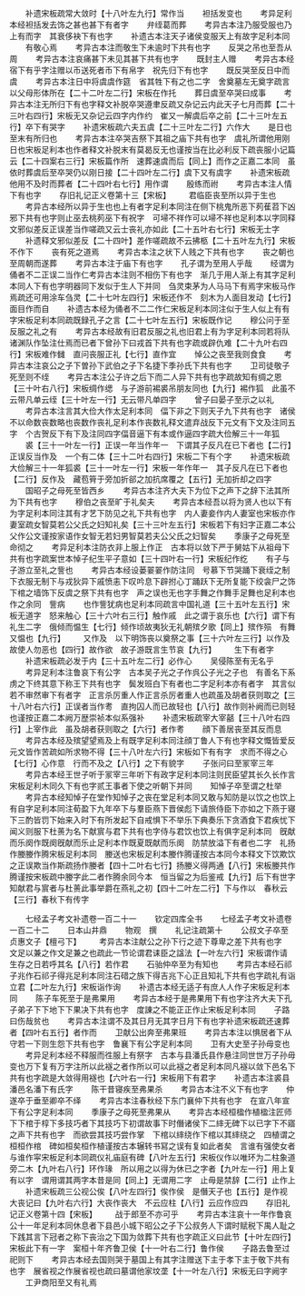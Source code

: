 <!-- { "loadSidebar": true } -->
　　补遗宋板疏常大敛时【十八叶左九行】常作当
　　袒括发变也
　　考异足利本经袒括发去饰之甚也甚下有者字
　　弁绖葛而葬
　　考异古本注乃服受服也乃上有而字　其衰侈袂下有也字
　　补遗古本注天子诸侯变服天上有故字足利本同
　　有敬心焉
　　考异古本注而敬生下未逾时下共有也字
　　反哭之吊也至吾从周
　　考异古本注哀痛甚下未见其甚下共有也字
　　既封主人赠
　　考异古本经宿下有乎字注赠以币送死者币下有帛字　祝先归下有也字
　　既反哭至反日中而虞
　　考异古本注日中将虞虞作筵　省其牲下有之也二字　舍奠墓左无奠字疏言以父母形体所在【二十二叶左二行】宋板在作托
　　葬日虞至卒哭曰成事
　　考异古本注无所归下有也字释文补脱卒哭遵聿反疏又杂记云内此天子七月而葬【二十三叶右四行】宋板无又杂记云四字内作约　崔又一解虞后卒之前【二十三叶左五行】卒下有哭字
　　补遗宋板疏六夫五虞【二十三叶左二行】六作大
　　是日也至末有所归也
　　考异古本注卒哭吉祭下其祖之庙下共有也字　虞礼所谓他用刚日也宋板足利本也作者释文补脱末有莫曷反无也谨按当在比必利反下疏丧服小记篇云【二十四案右三行】宋板篇作所　速葬速虞而后【同上】而作之正嘉二本同　虽依时葬虞后至卒哭仍以刚日接【二十四叶左二行】虞下又有虞字
　　补遗宋板疏他用不及时而葬者【二十四叶右七行】用作谓
　　殷练而祔
　　考异古本注人情下有也字
　　存旧礼记正义卷第十三【宋板】
　　君临臣丧至所以异于生也
　　考异古本经所以异于生也也上有者字足利本同注在侧下桃鬼所恶下茢萑苕下凶邪下共有也字则止巫去桃茢巫下有祝字　可埽不祥作可以埽不祥也足利本以字同释文邪似差反正误差当作嗟疏又云士丧礼亦如此【二十五叶右七行】宋板无士字
　　补遗释文邪似差反【二十四叶】差作嗟疏故不云拂柩【二十五叶左九行】宋板不作下
　　丧有死之道焉
　　考异古本注之状下人贱之下共有也字
　　丧之朝也至周朝而遂葬
　　考异古本注于庙下有也字
　　孔子谓为至用人乎哉
　　经谓为俑者不二正误二当作仁考异古本注则不相伤下有也字　渐几于用人渐上有其字足利本同人下有也字明器同下发似于生人下并同　刍灵束茅为人马马下有焉字宋板马作焉疏还可用涂车刍灵【二十七叶左四行】宋板还作不　刻木为人面目发动【七行】面目作而自
　　补遗古本经为俑者不二二作仁宋板足利本同注似于生人似上有有字宋板足利本同疏既録孔子之言【二十七叶左五行】宋板既作记
　　穆公问于至反服之礼之有
　　考异古本经故有旧君反服之礼也旧君上有为字足利本同若将队诸渊队作坠注仕焉而已者下曾孙下曰戎首下共有也字疏或辟仇难【二十九叶右四行】宋板难作雠　直问丧服正礼【七行】直作宜
　　悼公之丧至我则食食
　　考异古本注哀公之子下曽孙下武伯之子下名捷下季孙氏下共有也字
　　卫司徒敬子死至则不绖
　　考异古本注公子许之后下而二人异下共有也字疏故知有绸之恩【三十叶右八行】宋板绸作缌　与子游前裼裘吊朋友同也【九行】裼作狐　此虽不云带凡单云绖【三十叶左一行】无云带凡单四字
　　曾子曰晏子至示之以礼
　　考异古本注言其大俭大作太足利本同　偪下非之下则天子九下共有也字　诸侯不以命数丧数略也丧数作丧礼足利本作丧数礼释文遣弃战反下元文有下文及注同五字　个古贺反下有下及注同四字偪音逼下有本或作逼四字疏大俭解三十一年狐
　　裘【三十一叶左一行】正误一年当作年一　下谓其子反凡在已下者也【二行】正误反当作及　一个有二体【三十二叶右四行】宋板二下有个字
　　补遗宋板疏大俭解三十一年狐裘【三十一叶左一行】宋板一年作年一　其子反凡在已下者也【二行】反作及　藏苞筲于旁加折郤之加抗席覆之【五行】无加折却之四字
　　国昭子之母死至皆西乡
　　考异古本注齐大夫下为位下之声下之辞下法其所为下共有也字
　　穆伯之丧至旷于礼矣夫
　　考异古本经吾以将为贤人也以下有为字足利本同注其有才艺下防见之礼下共有也字　内人妻妾作内人妻室也宋板亦作妻室疏女智莫若公父氏之妇知礼矣【三十三叶左五行】宋板若下有妇字正嘉二本公父作公文谨按家语作女智无若妇男智莫若夫公父氏之妇智矣
　　季康子之母死至命彻之
　　考异足利本注防衣非上服上作正　古本将以敛下严于舅姑下从祖母下共有也字疏案世本悼子纪生平子意如【三十四叶右一行】宋板纪作纥
　　有子与子游立至礼之訾也
　　考异古本经设蒌翣翣作防注同　号慕下节哭踊下衰绖之制下衣服无制下与戎狄异下戚愤恚下叹吟息下辟拊心丁踊跃下无所复能下绞衾尸之饰下棺之墙饰下反虞之祭下共有也字　声之误也无也字手舞之作舞手足舞也足利本也作之余同　訾病
　　也作訾犹病也足利本同疏言中国礼道【三十五叶左五行】宋板无道字　怒来触心【三十六叶右三行】触作戚　此之谓于哀乐也【六行】谓下有礼生二字　俄倾而愠生【七行】倾作顷故夷狄无礼朝殡夕歌【同上】殡作殒　有舞又愠也【九行】
　　又作及　以下明饰丧以奠祭之事【三十六叶左三行】以作及故使人勿恶也【四行】故作欲　故子游既言生节哀【九行】
　　生下有者字
　　补遗宋板疏必发于内【三十五叶左二行】必作心
　　吴侵陈至有无名乎
　　考异足利本注鲁哀下有公字　古本吴子光之子作呉公子光之子也　有善名下系虏之下终其意下称王下共有也字　鬓发班白下有者也二字足利本亦有者字　其言似若不审然审下有者字　正言杀厉重人作正言杀厉者重人也疏虽及胡者获则取之【三十八叶右六行】正误者当作耉　直拘囚人而已故轻也【八行】故作则补阙而已则轻也谨按正嘉二本阙万歴崇祯本似系强补
　　补遗宋板疏宰大宰嚭【三十八叶右四行】上宰作此　虽及胡者获则取之【六行】者作耉
　　顔下善居丧至其反而息
　　考异古本经及殡望望焉及上有既字足利本同注顔丁鲁人下有也字释文慨皆爱反元文皆作苦疏如所求物不得【三十八叶左六行】宋板如下有有字　求而不得之心【七行】心作意　行而不及之【八行】之下有貌字
　　子张问曰至冡宰三年
　　考异古本经王世子听于冡宰三年听下有政字足利本同注则民臣望其长久长作言宋板足利木同久下有也字贰王事者下使之听朝下并同
　　知悼子卒至谓之杜举
　　考异古本经知悼子在堂作知悼子之丧在堂足利本同又敢与知防是以饮之也饮上有自字足利本同注荀盈下九年卒下与羣臣燕下晋侯彪下请旅侍臣下亦如之下燕于寝下三酌皆罚下始来入时下有所发起下自戒惧下不举乐下典奏乐下贪酒食下君疾忧下闻义则服下杜蒉为名下献賔与君下共有也字侍与君饮也饮上有俱字足利本同　旣献而乐阕作既阕旣献而乐止足利本作既夏既献而乐阕　防禁放溢下有者也二字　礼扬作媵媵作腾宋板足利本同　媵送也宋板足利本媵作腾谨按古本同今本释文下饮欺饮之正误欺当作斯疏扬作媵者【四十二叶右七行】扬媵义得两通【八行】宋板媵共作腾谨按宋板疏中媵字此二者作腾余同今本　恒当留之为后鉴戒【九行】后下有世字　知献君与賔者与杜蒉此事举爵在燕礼之初【四十二叶左二行】下与作以　春秋云【三行】春秋下有传字




　　七经孟子考文补遗卷一百二十一
　　钦定四库全书
　　七经孟子考文补遗卷一百二十二
　　日本山井鼎
　　物观　撰
　　礼记注疏第十
　　公叔文子卒至贞惠文子【檀弓下】
　　考异古本注献公之孙下行之迹下尊卑之差下共有也字　文足以兼之作文足兼之也疏此一节论谓君诔臣之諡法【一叶左六行】宋板谓作请　生存之日若呼其名【八行】若作君
　　石骀仲卒至为有知也
　　考异古本经石祁子兆作石祁子得兆足利本同注石碏之族下得吉兆下心正且知礼下共有也字疏礼有诣立君【二叶左九行】宋板诣作询
　　补遗古本经无适子有庶人人作子宋板足利本同
　　陈子车死至于是弗果用
　　考异古本经于是弗果用下有也字注齐大夫下孔子弟子下下地下下果决下共有也字　度諌之不能正正作止宋板足利本同
　　子路曰伤哉贫也
　　考异古本注谓不及其日月无其字日月下有也字补遗宋板疏还速葬者【四叶右五行】者作而
　　卫献公出奔至弗果班
　　考异古本注以惧居者下从守若一下则生怨下共有也字　鲁襄下有公字足利本同
　　卫有大史至子孙毋变也
　　考异足利本经不释服而徃服上有祭字　古本与县潘氏县作悬注同世世万子孙毋变也万下复有万字注所以此襚之者作所以可以此襚之者足利本同凡襚以敛下邑名下共有也字疏是大敛得用襚也【六叶右一行】宋板用下有君字
　　补遗古本注裘县潘邑名潘下有氏字
　　陈干昔寝疾至弗果杀
　　考异古本注不义下有也字
　　仲遂卒于垂至卿卒不绎
　　考异古本注春秋经下东门襄仲下共有也字　在宣八年宣下有公字足利本同
　　季康子之母死至弗果从
　　考异古本经桓楹作植楹注匠师下下棺于椁下多技巧者下其技巧下初谓故事下时僭诸侯下二繂无碑下以已字下不寤之声下共有也字　而欲尝其技巧尝作掌　下棺以繂绕作下棺以其繂绕之　四植谓之桓桓作棺　碑如桓矣桓作植谨按古本辗转书冩之误有复如此者矣　言谁有强使女者与谁作寜宋板足利本同疏仪礼庙庭有碑【八叶左五行】宋板仪作以唯环为二柱象道旁二木【九叶右八行】环作瑑　所以用之以得为休已之字者【九叶左一行】用上复有以字　谓用谓其两字本昔是同【同上】无谓用二字　止毋是禁辞【二行】止作上
　　补遗宋板疏三公视公俟【八叶左四行】俟作侯　是僭天子也【五行】是作视　大丧记曰【九叶右六行】大丧作丧大　不云应柱【八行】云应作应四
　　存旧礼记正义卷第十四【宋板】
　　战于郎至不亦可乎
　　考异古本注哀十一年作鲁哀公十一年足利本同休息者下县邑小城下昭公之子下公叔务人下谓时赋税下禺人耻之下践其言下冠者之称下丧治之下国为敛葬下共有也字疏正义曰此节【十叶左四行】宋板此下有一字　案桓十年齐鲁卫侯【十一叶右二行】鲁作侯
　　子路去鲁至过祀则下
　　考异古本经去国则哭于墓国上有其字注赠送下主于孝下主于敬下共有也字　展省视之作展省视也疏曰墓谓他家坟垄【十一叶左八行】宋板无曰字阙字
　　工尹商阳至又有礼焉
